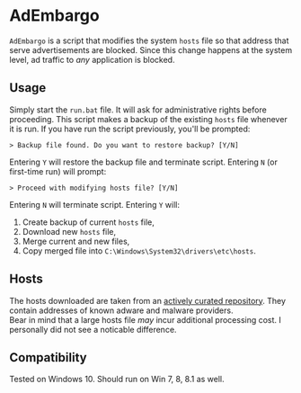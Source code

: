 # AdEmbargo
`AdEmbargo` is a script that modifies the system `hosts` file so that address that serve advertisements are blocked. Since this change happens at the system level, ad traffic to *any* application is blocked.  
  
## Usage
Simply start the `run.bat` file. It will ask for administrative rights before proceeding. This script makes a backup of the existing `hosts` file whenever it is run. If you have run the script previously, you'll be prompted:  
```
> Backup file found. Do you want to restore backup? [Y/N]
```
  
Entering `Y` will restore the backup file and terminate script. Entering `N` (or first-time run) will prompt:  
```
> Proceed with modifying hosts file? [Y/N]
```
Entering `N` will terminate script. Entering `Y` will:  
1. Create backup of current `hosts` file,  
2. Download new `hosts` file,  
3. Merge current and new files,  
4. Copy merged file into `C:\Windows\System32\drivers\etc\hosts`.  
  
## Hosts
The hosts downloaded are taken from an [actively curated repository](https://github.com/StevenBlack/hosts). They contain addresses of known adware and malware providers.  
Bear in mind that a large hosts file *may* incur additional processing cost. I personally did not see a noticable difference.
  
## Compatibility
Tested on Windows 10. Should run on Win 7, 8, 8.1 as well.
